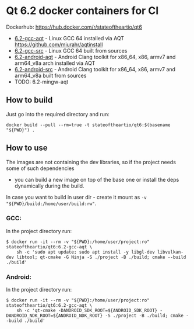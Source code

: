# Qt 6.2 docker containers for CI

Dockerhub: https://hub.docker.com/r/stateoftheartio/qt6

* [6.2-gcc-aqt]() - Linux GCC 64 installed via AQT https://github.com/miurahr/aqtinstall
* [6.2-gcc-src]() - Linux GCC 64 built from sources
* [6.2-android-aqt]() - Android Clang toolkit for x86_64, x86, armv7 and arm64_v8a arch installed via AQT
* [6.2-android-src]() - Android Clang toolkit for x86_64, x86, armv7 and arm64_v8a built from sources
* TODO: 6.2-mingw-aqt

## How to build

Just go into the required directory and run:
```
docker build --pull --rm=true -t stateoftheartio/qt6:$(basename "${PWD}") .
```

## How to use

The images are not containing the dev libraries, so if the project needs some of such dependencies
- you can build a new image on top of the base one or install the deps dynamically during the build.

In case you want to build in user dir - create it mount as `-v "${PWD}/build:/home/user/build:rw"`.

### GCC:

In the project directory run:
```
$ docker run -it --rm -v "${PWD}:/home/user/project:ro" stateoftheartio/qt6:6.2-gcc-aqt \
    sh -c 'sudo apt update; sudo apt install -y libgl-dev libvulkan-dev libtool; qt-cmake -G Ninja -S ./project -B ./build; cmake --build ./build'
```

### Android:

In the project directory run:
```
$ docker run -it --rm -v "${PWD}:/home/user/project:ro" stateoftheartio/qt6:6.2-gcc-aqt \
    sh -c 'qt-cmake -DANDROID_SDK_ROOT=${ANDROID_SDK_ROOT} -DANDROID_NDK_ROOT=${ANDROID_NDK_ROOT} -S ./project -B ./build; cmake --build ./build'
```
